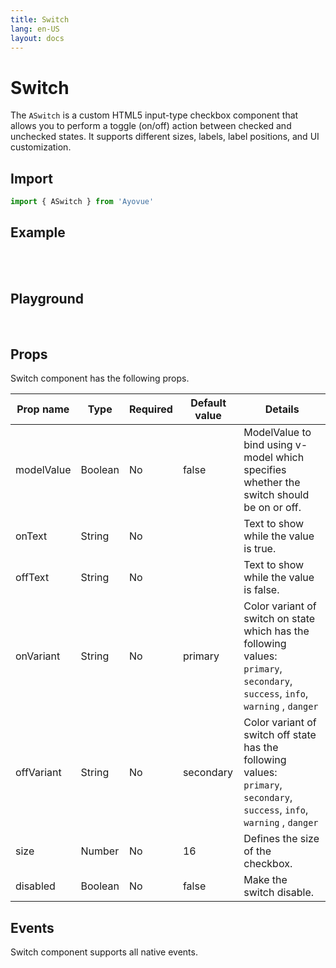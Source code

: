 ```yaml
---
title: Switch
lang: en-US
layout: docs
---
```


<script setup lang="ts">
import { ASwitch} from '../../src/'
import { ASwitchMeta } from '../../src/components/ASwitch/ASwitch.meta'
import PG from '../../src/playground/PG.vue'
import { ref } from 'vue'
const v=ref(true);
const v1=ref(false);
</script>

# Switch

The <code>ASwitch</code> is a custom HTML5 input-type checkbox component that allows you to perform a toggle (on/off) action between checked and unchecked states. It supports different sizes, labels, label positions, and UI customization.

## Import

```js
import { ASwitch } from 'Ayovue'
```

## Example

<br/>
<ASwitch v-model=v /> &nbsp;
<ASwitch v-model=v1  onText="on" offText="off" /> &nbsp; <ASwitch disabled />

## Playground

<br/>

  <div>
    <PG :comp="ASwitch" :comp-meta="ASwitchMeta">
    </PG>
  </div>

## Props

Switch component has the following props.

| Prop name  | Type    | Required | Default value | Details                                                                                                                                                                                                 |
| ---------- | ------- | -------- | ------------- | ------------------------------------------------------------------------------------------------------------------------------------------------------------------------------------------------------- |
| modelValue | Boolean | No       | false         | ModelValue to bind using v-model which specifies whether the switch should be on or off.                                                                                                                |
| onText     | String  | No       |               | Text to show while the value is true.                                                                                                                                                                   |
| offText    | String  | No       |               | Text to show while the value is false.                                                                                                                                                                  |
| onVariant  | String  | No       | primary       | Color variant of switch on state which has the following values: <br> <code>primary</code>, <code>secondary</code>, <code>success</code>, <code>info</code>, <code>warning</code> , <code>danger</code> |
| offVariant | String  | No       | secondary     | Color variant of switch off state has the following values: <br> <code>primary</code>, <code>secondary</code>, <code>success</code>, <code>info</code>, <code>warning</code> , <code>danger</code>      |
| size       | Number  | No       | 16            | Defines the size of the checkbox.                                                                                                                                                                       |
| disabled   | Boolean | No       | false         | Make the switch disable.                                                                                                                                                                                |

## Events

Switch component supports all native events.
